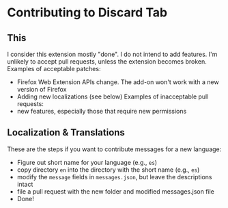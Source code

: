# Contributing to Discard Tab

## This
I consider this extension mostly "done".
I do not intend to add features.
I'm unlikely to accept pull requests, unless the extension becomes broken.
Examples of acceptable patches:
- Firefox Web Extension APIs change. The add-on won't work with a new version of Firefox
- Adding new localizations (see below)
Examples of inacceptable pull requests:
- new features, especially those that require new permissions


## Localization & Translations
These are the steps if you want to contribute messages for a new language:
- Figure out short name for your language (e.g., `es`)
- copy directory `en` into the directory with the short name (e.g., `es`)
- modify the `message` fields in `messages.json`, but leave the descriptions intact
- file a pull request with the new folder and modified messages.json file
- Done!
